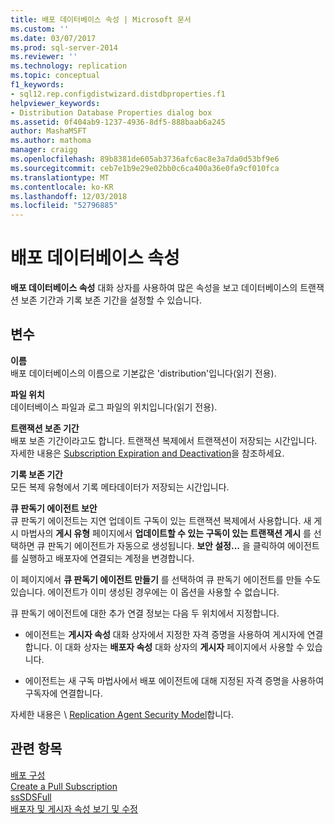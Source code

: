 ```yaml
---
title: 배포 데이터베이스 속성 | Microsoft 문서
ms.custom: ''
ms.date: 03/07/2017
ms.prod: sql-server-2014
ms.reviewer: ''
ms.technology: replication
ms.topic: conceptual
f1_keywords:
- sql12.rep.configdistwizard.distdbproperties.f1
helpviewer_keywords:
- Distribution Database Properties dialog box
ms.assetid: 0f404ab9-1237-4936-8df5-888baab6a245
author: MashaMSFT
ms.author: mathoma
manager: craigg
ms.openlocfilehash: 89b8381de605ab3736afc6ac8e3a7da0d53bf9e6
ms.sourcegitcommit: ceb7e1b9e29e02bb0c6ca400a36e0fa9cf010fca
ms.translationtype: MT
ms.contentlocale: ko-KR
ms.lasthandoff: 12/03/2018
ms.locfileid: "52796885"
---
```

# <a name="distribution-database-properties"></a>배포 데이터베이스 속성
  **배포 데이터베이스 속성** 대화 상자를 사용하여 많은 속성을 보고 데이터베이스의 트랜잭션 보존 기간과 기록 보존 기간을 설정할 수 있습니다.  
  
## <a name="options"></a>변수  
 **이름**  
 배포 데이터베이스의 이름으로 기본값은 'distribution'입니다(읽기 전용).  
  
 **파일 위치**  
 데이터베이스 파일과 로그 파일의 위치입니다(읽기 전용).  
  
 **트랜잭션 보존 기간**  
 배포 보존 기간이라고도 합니다. 트랜잭션 복제에서 트랜잭션이 저장되는 시간입니다. 자세한 내용은 [Subscription Expiration and Deactivation](subscription-expiration-and-deactivation.md)을 참조하세요.  
  
 **기록 보존 기간**  
 모든 복제 유형에서 기록 메타데이터가 저장되는 시간입니다.  
  
 **큐 판독기 에이전트 보안**  
 큐 판독기 에이전트는 지연 업데이트 구독이 있는 트랜잭션 복제에서 사용합니다. 새 게시 마법사의 **게시 유형** 페이지에서 **업데이트할 수 있는 구독이 있는 트랜잭션 게시** 를 선택하면 큐 판독기 에이전트가 자동으로 생성됩니다. **보안 설정...** 을 클릭하여 에이전트를 실행하고 배포자에 연결되는 계정을 변경합니다.  
  
 이 페이지에서 **큐 판독기 에이전트 만들기** 를 선택하여 큐 판독기 에이전트를 만들 수도 있습니다. 에이전트가 이미 생성된 경우에는 이 옵션을 사용할 수 없습니다.  
  
 큐 판독기 에이전트에 대한 추가 연결 정보는 다음 두 위치에서 지정합니다.  
  
-   에이전트는 **게시자 속성** 대화 상자에서 지정한 자격 증명을 사용하여 게시자에 연결합니다. 이 대화 상자는 **배포자 속성** 대화 상자의 **게시자** 페이지에서 사용할 수 있습니다.  
  
-   에이전트는 새 구독 마법사에서 배포 에이전트에 대해 지정된 자격 증명을 사용하여 구독자에 연결합니다.  
  
 자세한 내용은 \\ [Replication Agent Security Model](security/replication-agent-security-model.md)합니다.  
  
## <a name="see-also"></a>관련 항목  
 [배포 구성](configure-distribution.md)   
 [Create a Pull Subscription](create-a-pull-subscription.md)   
 [ssSDSFull](create-a-push-subscription.md)   
 [배포자 및 게시자 속성 보기 및 수정](view-and-modify-distributor-and-publisher-properties.md)  
  
  
